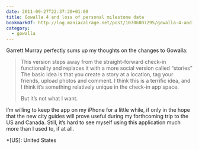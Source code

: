 ```yaml
---
date: 2011-09-27T22:37:20+01:00
title: Gowalla 4 and loss of personal milestone data
bookmarkOf: http://log.maniacalrage.net/post/10706807295/gowalla-4-and-loss-of-personal-milestone-data
category:
  - gowalla
---
```


Garrett Murray perfectly sums up my thoughts on the changes to Gowalla:

> This version steps away from the straight-forward check-in functionality and replaces it with a more social version called “stories” The basic idea is that you create a story at a location, tag your friends, upload photos and comment. I think this is a terrific idea, and I think it’s something relatively unique in the check-in app space.
>
> But it’s not what I want.

I’m willing to keep the app on my iPhone for a little while, if only in the hope that the new city guides will prove useful during my forthcoming trip to the US and Canada. Still, it’s hard to see myself using this application much more than I used to, if at all.

*[US]: United States

